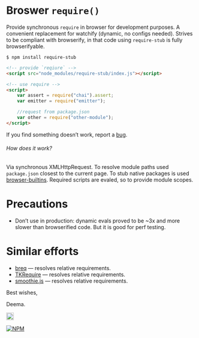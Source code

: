 # Broswer `require()`

Provide synchronous `require` in browser for development purposes. A convenient replacement for watchify (dynamic, no configs needed). Strives to be compliant with browserify, in that code using `require-stub` is fully browserifyable.


```
$ npm install require-stub
```

```html
<!-- provide `reqiure` -->
<script src="node_modules/require-stub/index.js"></script>

<!-- use require -->
<script>
	var assert = require("chai").assert;
	var emitter = require("emitter");

	//request from package.json
	var other = require("other-module");
</script>
```

If you find something doesn’t work, report a [bug](https://github.com/dfcreative/require-stub/issues).



###### How does it work?

Via synchronous XMLHttpRequest. To resolve module paths used `package.json` closest to the current page. To stub native packages is used [browser-builtins](https://github.com/alexgorbatchev/node-browser-builtins). Required scripts are evaled, so to provide module scopes.


# Precautions

* Don’t use in production: dynamic evals proved to be ~3x and more slower than browserified code. But it is good for perf testing.


# Similar efforts

* [breq](https://www.npmjs.com/package/breq) — resolves relative requirements.
* [TKRequire](https://github.com/trausti/TKRequire.js) — resolves relative requirements.
* [smoothie.js](https://github.com/flowyapps/smoothie) — resolves relative requirements.


Best wishes,

Deema.


<a href="UNLICENSE"><img src="http://upload.wikimedia.org/wikipedia/commons/6/62/PD-icon.svg" width="20"/></a>


[![NPM](https://nodei.co/npm/require-stub.png?downloads=true&downloadRank=true&stars=true)](https://nodei.co/npm/require-stub/)